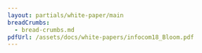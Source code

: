```yaml
---
layout: partials/white-paper/main
breadCrumbs:
  - bread-crumbs.md
pdfUrl: /assets/docs/white-papers/infocom18_Bloom.pdf
---
```

